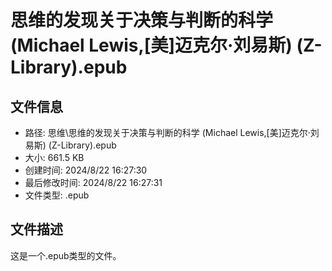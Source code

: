 ﻿# 思维的发现关于决策与判断的科学 (Michael Lewis,[美]迈克尔·刘易斯) (Z-Library).epub

## 文件信息
- 路径: 思维\思维的发现关于决策与判断的科学 (Michael Lewis,[美]迈克尔·刘易斯) (Z-Library).epub
- 大小: 661.5 KB
- 创建时间: 2024/8/22 16:27:30
- 最后修改时间: 2024/8/22 16:27:31
- 文件类型: .epub

## 文件描述
这是一个.epub类型的文件。

